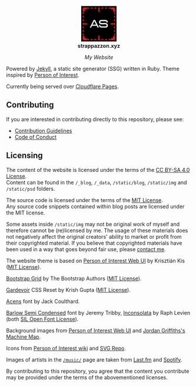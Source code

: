 <!-- markdownlint-disable MD033 MD041 -->

<div align="center">
  <a href="https://strappazzon.xyz">
    <img width="96" src="../static/img/avatar.png" alt="Logo">
  </a>
</div>

<div align="center">
  <strong>strappazzon.xyz</strong>
</div>

<p align="center">
  <em>My Website</em>
</p>

<!-- markdownlint-enable MD033 MD041 -->

Powered by [Jekyll](https://jekyllrb.com/), a static site generator (SSG) written in Ruby. Theme inspired by [Person of Interest](https://en.wikipedia.org/wiki/Person_of_Interest_(TV_series)).

Currently being served over [Cloudflare Pages](https://pages.cloudflare.com/).

## Contributing

If you are interested in contributing directly to this repository, please see:

- [Contribution Guidelines](https://github.com/Strappazzon/www/blob/-/.github/CONTRIBUTING.md)
- [Code of Conduct](https://github.com/Strappazzon/.github/blob/-/CODE_OF_CONDUCT.md)

## Licensing

The content of the website is licensed under the terms of the [CC BY-SA 4.0 License](../LICENSE-CONTENT.txt).  
Content can be found in the `/_blog`, `/_data`, `/static/blog`, `/static/img` and `/static/psd` folders.

The source code is licensed under the terms of the [MIT License](../LICENSE-CODE.txt).  
Any source code snippets contained within blog posts are licensed under the MIT license.

Some assets inside `/static/img` may not be original work of myself and therefore cannot be (re)licensed by me.
The usage of these materials does not negatively affect the original creators' ability to market or profit from their copyrighted material.
If you believe that copyrighted materials have been used in a way that goes beyond fair use, please [contact me](https://strappazzon.xyz/contact/).

The website theme is based on [Person of Interest Web UI](https://github.com/Phreshhh/poi-web-ui) by Krisztián Kis ([MIT License](https://github.com/Phreshhh/poi-web-ui/blob/master/LICENSE.md)).

[Bootstrap Grid](https://getbootstrap.com/docs/5.3/layout/grid/) by The Bootstrap Authors ([MIT License](https://github.com/twbs/bootstrap/blob/main/LICENSE)).

[Gardevoir](https://github.com/xkrishguptaa/reseter.css) CSS Reset by Krish Gupta ([MIT License](https://github.com/xkrishguptaa/reseter.css/blob/main/LICENSE)).

[Acens](https://www.dafont.com/acens.font) font by Jack Coulthard.

[Barlow Semi Condensed](https://fonts.google.com/specimen/Barlow+Semi+Condensed) font by Jeremy Tribby, [Inconsolata](https://en.wikipedia.org/wiki/Inconsolata) by Raph Levien (both [SIL Open Font License](https://github.com/Strappazzon/www/blob/-/LICENSE-FONTS.txt)).

Background images from [Person of Interest Web UI](https://github.com/Phreshhh/poi-web-ui) and [Jordan Griffiths's Machine Map](https://www.behance.net/gallery/41851863/Person-of-Interest-Machine-Map).

Icons from [Person of Interest wiki](https://personofinterest.fandom.com/wiki/Person_of_Interest_Wiki) and [SVG Repo](https://www.svgrepo.com/).

Images of artists in the [`/music/`](https://strappazzon.xyz/music/) page are taken from [Last.fm](https://www.last.fm/) and [Spotify](https://open.spotify.com/).

By contributing to this repository, you agree that the content you contribute may be provided under the terms of the abovementioned licenses.
